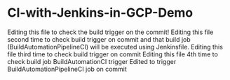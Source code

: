 # CI-with-Jenkins-in-GCP-Demo
Editing this file to check the build trigger on the commit!
Editing this file second time to check build trigger on commit and that build job (BuildAutomationPipelineCI) will be executed using Jenkinsfile.
Editing this file third time to check build trigger on commit
Editing this file 4th time to check build job BuildAutomationCI trigger
Edited to trigger BuildAutomationPipelineCI job on commit

